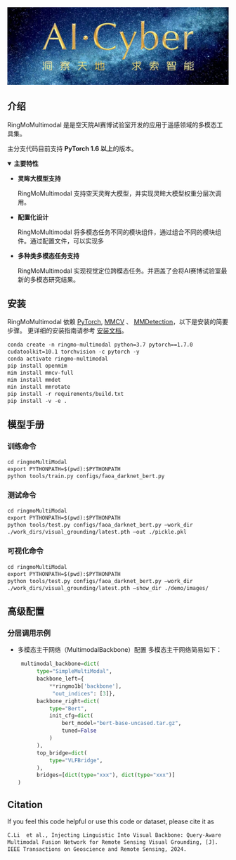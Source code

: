 <div align="center">
  <img src="resources/ringmo.jpg" width="800"/>
</div>



## 介绍

RingMoMultimodal 是是空天院AI赛博试验室开发的应用于遥感领域的多模态工具集。

主分支代码目前支持 **PyTorch 1.6 以上**的版本。

<details open>
<summary><b>主要特性</b></summary>

- **灵眸大模型支持**

  RingMoMultimodal 支持空天灵眸大模型，并实现灵眸大模型权重分层次调用。

- **配置化设计**

  RingMoMultimodal 将多模态任务不同的模块组件，通过组合不同的模块组件。通过配置文件，可以实现多

- **多种类多模态任务支持**

  RingMoMultimodal 实现视觉定位跨模态任务。并涵盖了会将AI赛博试验室最新的多模态研究结果。

</details>

## 安装

RingMoMultimodal 依赖 [PyTorch](https://pytorch.org/), [MMCV](https://github.com/open-mmlab/mmcv) 、 [MMDetection](https://github.com/open-mmlab/mmdetection)，以下是安装的简要步骤。
更详细的安装指南请参考 [安装文档](https://mmrotate.readthedocs.io/zh_CN/latest/install.html)。

```shell
conda create -n ringmo-multimodal python=3.7 pytorch==1.7.0 cudatoolkit=10.1 torchvision -c pytorch -y
conda activate ringmo-multimodal
pip install openmim
mim install mmcv-full
mim install mmdet
min install mmrotate
pip install -r requirements/build.txt
pip install -v -e .
```

## 模型手册

### 训练命令
```shell
cd ringmoMultiModal
export PYTHONPATH=$(pwd):$PYTHONPATH
python tools/train.py configs/faoa_darknet_bert.py 
```
### 测试命令
```shell
cd ringmoMultiModal
export PYTHONPATH=$(pwd):$PYTHONPATH
python tools/test.py configs/faoa_darknet_bert.py –work_dir ./work_dirs/visual_grounding/latest.pth –out ./pickle.pkl
```

### 可视化命令
```shell
cd ringmoMultiModal
export PYTHONPATH=$(pwd):$PYTHONPATH
python tools/test.py configs/faoa_darknet_bert.py –work_dir ./work_dirs/visual_grounding/latest.pth –show_dir ./demo/images/
```
## 高级配置

### 分层调用示例

- 多模态主干网络（MultimodalBackbone）配置 
  多模态主干网络简易如下：
  ```python
   multimodal_backbone=dict(
        type="SimpleMultiModal",
        backbone_left={
            **ringmo1b['backbone'],
             "out_indices": [3]},
        backbone_right=dict(
            type="Bert",
            init_cfg=dict(
                bert_model="bert-base-uncased.tar.gz",
                tuned=False
            )
        ),
        top_bridge=dict(
            type="VLFBridge",
        ),
        bridges=[dict(type="xxx"), dict(type="xxx")]
  )
  ```
## Citation
If you feel this code helpful or use this code or dataset, please cite it as
```
C.Li  et al., Injecting Linguistic Into Visual Backbone: Query-Aware Multimodal Fusion Network for Remote Sensing Visual Grounding, [J]. IEEE Transactions on Geoscience and Remote Sensing, 2024.
```


